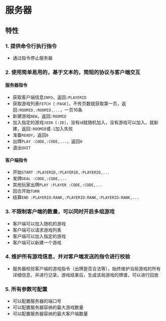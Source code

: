 # 服务器
## 特性
### 1. 提供命令行执行指令
- 通过指令停止服务器
### 2. 使用简单易用的，基于文本的，简短的协议与客户端交互
#### 服务器指令
- 获取客户端信息`INFO`，返回`:PLAYERID`
- 获取游戏列表`FETCH [:PAGE]`，不传页数就获取第一页，返回`:ROOMID,:ROOMID,...`，一页16条
- 新建游戏`NEW`，返回`:ROOMID`
- 加入指定的游戏`JOIN [:ID]`，没有id就随机加入，没有游戏可以加入，就新建，返回`:ROOMID`或`-1`加入失败
- 准备`READY`，返回`0`
- 出牌`PLAY :CODE,:CODE,...`，返回`0`
- 退出`QUIT`
#### 客户端指令
- 开始`START :PLAYERID,:PLAYERID,:PLAYERID,...`
- 发牌`DEAL :CODE,:CODE,...`
- 其他玩家出牌`PLAY :PLAYER :CODE,:CODE,...`
- 回合开始`TURN`
- 结算`END :PLAYERID:RANK,:PLAYERID:RANK,:PLAYERID:RANK,...`
### 3. 不限制客户端的数量，可以同时开启多组游戏
- 客户端可以加入随机的游戏
- 客户端可以请求游戏列表
- 客户端可以加入指定的游戏
- 客户端可以新建一个游戏
### 4. 维护所有游戏信息，并对客户端发送的指令进行校验
- 服务器校验客户端的游戏指令（出牌是否合法等），始终维护当局游戏的所有详细信息，并进行记录，游戏结束后，生成该局游戏的牌谱，可以进行回放

### 5. 所有参数可配置
- 可以配置服务器的端口号
- 可以配置服务器容纳的最大游戏数量
- 可以配置服务器容纳的最大客户端数量
